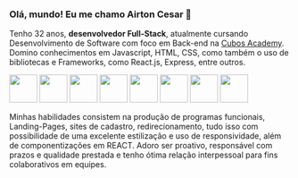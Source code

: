 ### Olá, mundo! Eu me chamo Airton Cesar 👋
Tenho 32 anos, **desenvolvedor Full-Stack**, atualmente cursando Desenvolvimento de Software com foco em Back-end na [Cubos Academy](https://aulas.cubos.academy/perfil#:~:text=%40airtoncesar1991.7kwux). 
Domino conhecimentos em Javascript, HTML, CSS, como também o uso de bibliotecas e Frameworks, como React.js, Express, entre outros.

<img width= "50" height= "50" src="https://cdn.jsdelivr.net/gh/devicons/devicon/icons/javascript/javascript-original.svg"/>        <img width= "50" height= "50" src="https://cdn.jsdelivr.net/gh/devicons/devicon/icons/css3/css3-original.svg"/>  <img width= "50" height= "50" src="https://cdn.jsdelivr.net/gh/devicons/devicon/icons/html5/html5-original.svg" /> <img width= "50" height= "50" src="https://cdn.jsdelivr.net/gh/devicons/devicon/icons/express/express-original.svg" /> <img width= "50" height= "50" src="https://cdn.jsdelivr.net/gh/devicons/devicon/icons/react/react-original-wordmark.svg" /> <img width= "50" height= "50" src="https://cdn.jsdelivr.net/gh/devicons/devicon/icons/github/github-original-wordmark.svg" /> <img width= "50" height= "50" src="https://cdn.jsdelivr.net/gh/devicons/devicon/icons/git/git-plain.svg" /> <img width= "50" height= "50" src="https://cdn.jsdelivr.net/gh/devicons/devicon/icons/nodejs/nodejs-original.svg" />
          
          
Minhas habilidades consistem na produção de programas funcionais, Landing-Pages, sites de cadastro, redirecionamento, tudo isso com possibilidade de uma excelente estilização e uso de responsividade, além de componentizações em REACT. 
Adoro ser proativo, responsável com prazos e qualidade prestada e tenho ótima relação interpessoal para fins colaborativos em equipes.
